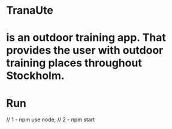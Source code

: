 # TranaUte
# is an outdoor training app. That provides the user with outdoor training places throughout Stockholm. 

# Run 
//  1 - npm use node, 
 // 2 - npm start 

 
